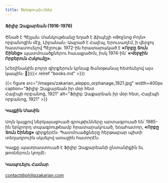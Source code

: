 ```yaml
---
title: Ծանօթութիւններ
---
```


#### Ֆիլիբ Զաքարեան (1916-1976)

Ծնած է Պէյլան։ Մանկութեանը եղած է Ճիպէյլի «Թռչնոց Բոյն» որբանոցին մէջ, Լիբանան։ Ապրած է Հալէպ, Երուսաղէմ, ի վերջոյ հաստատուելով Պէյրութ։ 1972-ին հրատարակած է **«Որբը Տուն Շինեց»** պատմուածքներու հաւաքածոն, իսկ 1974-ին՝ **«Վերջին Որբերուն Հսկումը»**։

[Հեղինակին բոլոր գիրքերուն կրնաք ծանօթանալ հետեւելով այս կապին։ 🔗]({{< relref "books.md" >}})

{{< figure src="/images/zakarian_aleppo_orphanage_1921.jpg"
    width=400px
    caption="Ֆիլիբ Զաքարեան իր մօր հետ<br/>Հալէպի որբանոց, 1921"
    alt="Ֆիլիբ Զաքարեան իր մօր հետ, Հալէպի որբանոց, 1921" >}}

#### Կայքին Մասին

Սոյն կայքով ներկայացուած գրութիւնները արտագրուած են՝ 1985-ին երկրորդ տպագրութեամբ հրատարակուած, եռահատոր, **«Որբը Տուն Շինեց»** գիրքերէն։ Պատմուածքները հերթաբար պիտի տեղադրուին սկսելով առաջին հատորէն։

Կայքը պատրաստուած է Ֆիլիբ Զաքարեանի ընտանիքին եւ թոռներուն կողմէ։

#### Կապուելու Համար

contact@philipzakarian.com
